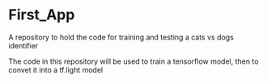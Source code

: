 # First_App
A repository to hold the code for training and testing a cats vs dogs identifier

The code in this repository will be used to train a tensorflow model, then to convet it into a tf.light model

